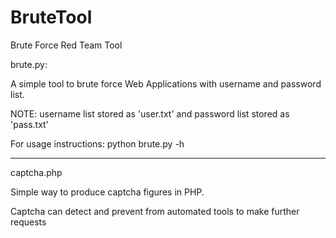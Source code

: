 # BruteTool
Brute Force Red Team Tool

brute.py:

A simple tool to brute force Web Applications with username and password list.

NOTE: username list stored as 'user.txt' and password list stored as 'pass.txt'

For usage instructions: python brute.py -h

----------------------------------------------------------------

captcha.php

Simple way to produce captcha figures in PHP.

Captcha can detect and prevent from automated tools to make further requests
